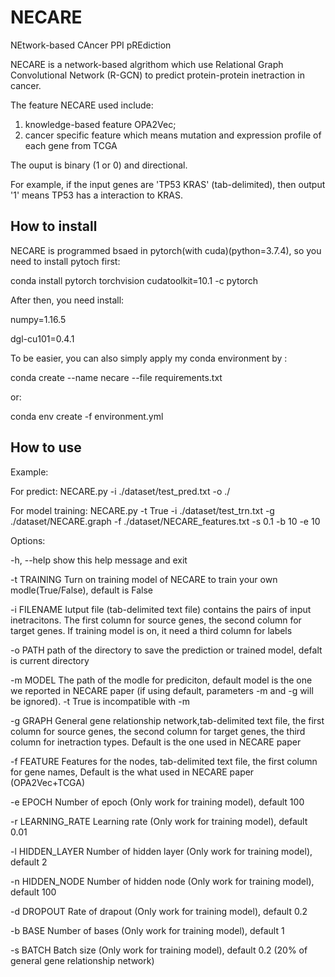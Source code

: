 # NECARE
NEtwork-based CAncer PPI pREdiction

NECARE is a network-based algrithom which use Relational Graph Convolutional Network (R-GCN) to predict protein-protein inetraction in cancer.

The feature NECARE used include:
1) knowledge-based feature OPA2Vec;
2) cancer specific feature which means mutation and expression profile of each gene from TCGA
                                
The ouput is binary (1 or 0) and directional.

For example, if the input genes are 'TP53 KRAS' (tab-delimited), then output '1' means TP53 has a interaction to KRAS.



## How to install
NECARE is programmed bsaed in pytorch(with cuda)(python=3.7.4), so you need to install pytoch first:

conda install pytorch torchvision cudatoolkit=10.1 -c pytorch

After then, you need install:

numpy=1.16.5

dgl-cu101=0.4.1

To be easier, you can also simply apply my conda environment by :

conda create  --name necare --file requirements.txt

or:

conda env create -f environment.yml

## How to use
Example:

For predict: NECARE.py -i ./dataset/test_pred.txt -o ./

For model training:  NECARE.py -t True -i ./dataset/test_trn.txt -g ./dataset/NECARE.graph -f ./dataset/NECARE_features.txt -s 0.1 -b 10 -e 10

Options:

  -h, --help        show this help message and exit
  
  -t TRAINING       Turn on training model of NECARE to train your own
                    modle(True/False), default is False
                    
  -i FILENAME       Iutput file (tab-delimited text file) contains the pairs
                    of input inetracitons. The first column for source genes,
                    the second column for target genes. If training model is
                    on, it need a third column for labels
                    
  -o PATH           path of the directory to save the prediction or trained
                    model, defalt is current directory
                    
  -m MODEL          The path of the modle for prediciton, default model is the
                    one we reported in NECARE paper (if using default,
                    parameters -m and -g will be ignored). -t True is
                    incompatible with -m
                    
  -g GRAPH          General gene relationship network,tab-delimited text file,
                    the first column for source genes, the second column for
                    target genes, the third column for inetraction types.
                    Default is the one used in NECARE paper
                    
  -f FEATURE        Features for the nodes, tab-delimited text file, the first
                    column for gene names, Default is the what used in NECARE
                    paper (OPA2Vec+TCGA)
                    
  -e EPOCH          Number of epoch (Only work for training model), default
                    100
                    
  -r LEARNING_RATE  Learning rate (Only work for training model), default 0.01
  
  -l HIDDEN_LAYER   Number of hidden layer (Only work for training model),
                    default 2
                    
  -n HIDDEN_NODE    Number of hidden node (Only work for training model),
                    default 100
                    
  -d DROPOUT        Rate of drapout (Only work for training model), default
                    0.2
                    
  -b BASE           Number of bases (Only work for training model), default 1
  
  -s BATCH          Batch size (Only work for training model), default 0.2
                    (20% of general gene relationship network)
